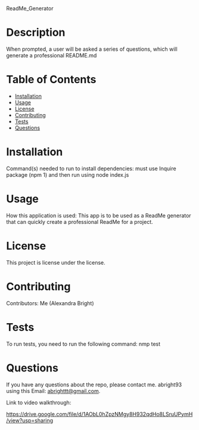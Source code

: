 # <Your-Project-Title>
ReadMe_Generator
# Description
When prompted, a user will be asked a series of questions, which will generate a professional README.md
# Table of Contents
* [Installation](#installation)
* [Usage](#usage)
* [License](#license)
* [Contributing](#contributing)
* [Tests](#tests)
* [Questions](#questions)
# Installation
Command(s) needed to run to install dependencies: must use Inquire package (npm 1) and then run using node index.js
# Usage
​How this application is used: This app is to be used as a ReadMe generator that can quickly create a professional ReadMe for a project.
# License
This project is license under the  license.
# Contributing
​Contributors: Me (Alexandra Bright)
# Tests
To run tests, you need to run the following command: nmp test
# Questions
If you have any questions about the repo, please contact me.
abright93 using this Email: abrighttt@gmail.com.



Link to video walkthrough:

https://drive.google.com/file/d/1AObL0hZpzNMgy8H932qdHo8LSruUPymH/view?usp=sharing
